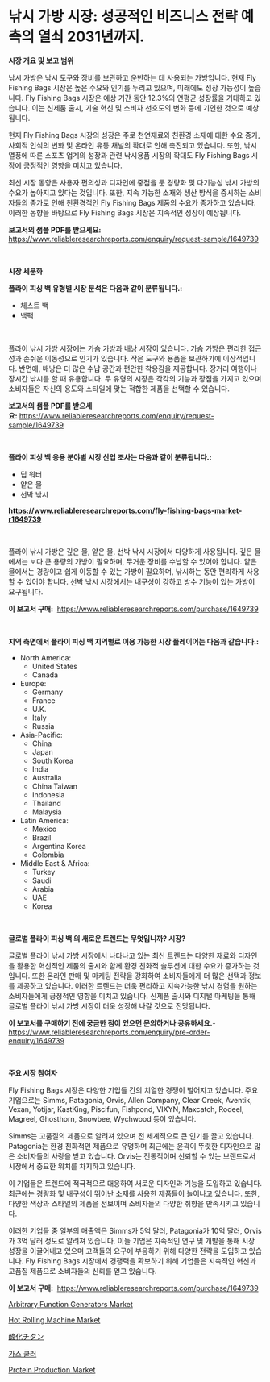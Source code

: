 <p><h1>낚시 가방 시장: 성공적인 비즈니스 전략 예측의 열쇠 2031년까지.</h1></p><p><strong>시장 개요 및 보고 범위</strong></p>
<p><p>낚시 가방은 낚시 도구와 장비를 보관하고 운반하는 데 사용되는 가방입니다. 현재 Fly Fishing Bags 시장은 높은 수요와 인기를 누리고 있으며, 미래에도 성장 가능성이 높습니다. Fly Fishing Bags 시장은 예상 기간 동안 12.3%의 연평균 성장률을 기대하고 있습니다. 이는 신제품 출시, 기술 혁신 및 소비자 선호도의 변화 등에 기인한 것으로 예상됩니다.</p><p>현재 Fly Fishing Bags 시장의 성장은 주로 천연재료와 친환경 소재에 대한 수요 증가, 사회적 인식의 변화 및 온라인 유통 채널의 확대로 인해 촉진되고 있습니다. 또한, 낚시 열풍에 따른 스포츠 업계의 성장과 관련 낚시용품 시장의 확대도 Fly Fishing Bags 시장에 긍정적인 영향을 미치고 있습니다.</p><p>최신 시장 동향은 사용자 편의성과 디자인에 중점을 둔 경량화 및 다기능성 낚시 가방의 수요가 높아지고 있다는 것입니다. 또한, 지속 가능한 소재와 생산 방식을 중시하는 소비자들의 증가로 인해 친환경적인 Fly Fishing Bags 제품의 수요가 증가하고 있습니다. 이러한 동향을 바탕으로 Fly Fishing Bags 시장은 지속적인 성장이 예상됩니다.</p></p>
<p><strong>보고서의 샘플 PDF를 받으세요:</strong> <a href="https://www.reliableresearchreports.com/enquiry/request-sample/1649739">https://www.reliableresearchreports.com/enquiry/request-sample/1649739</a></p>
<p>&nbsp;</p>
<p><strong>시장 세분화</strong></p>
<p><strong>플라이 피싱 백 유형별 시장 분석은 다음과 같이 분류됩니다.:</strong></p>
<p><ul><li>체스트 백</li><li>백팩</li></ul></p>
<p>&nbsp;</p>
<p><p>플라이 낚시 가방 시장에는 가슴 가방과 배낭 시장이 있습니다. 가슴 가방은 편리한 접근성과 손쉬운 이동성으로 인기가 있습니다. 작은 도구와 용품을 보관하기에 이상적입니다. 반면에, 배낭은 더 많은 수납 공간과 편안한 착용감을 제공합니다. 장거리 여행이나 장시간 낚시를 할 때 유용합니다. 두 유형의 시장은 각각의 기능과 장점을 가지고 있으며 소비자들은 자신의 용도와 스타일에 맞는 적합한 제품을 선택할 수 있습니다.</p></p>
<p><strong>보고서의 샘플 PDF를 받으세요:</strong>&nbsp;<a href="https://www.reliableresearchreports.com/enquiry/request-sample/1649739">https://www.reliableresearchreports.com/enquiry/request-sample/1649739</a></p>
<p>&nbsp;</p>
<p><strong> 플라이 피싱 백 응용 분야별 시장 산업 조사는 다음과 같이 분류됩니다.:</strong></p>
<p><ul><li>딥 워터</li><li>얕은 물</li><li>선박 낚시</li></ul></p>
<p><strong><a href="https://www.reliableresearchreports.com/fly-fishing-bags-market-r1649739">https://www.reliableresearchreports.com/fly-fishing-bags-market-r1649739</a></strong></p>
<p>&nbsp;</p>
<p><p>플라이 낚시 가방은 깊은 물, 얕은 물, 선박 낚시 시장에서 다양하게 사용됩니다. 깊은 물에서는 보다 큰 용량의 가방이 필요하며, 무거운 장비를 수납할 수 있어야 합니다. 얕은 물에서는 경량이고 쉽게 이동할 수 있는 가방이 필요하며, 낚시하는 동안 편리하게 사용할 수 있어야 합니다. 선박 낚시 시장에서는 내구성이 강하고 방수 기능이 있는 가방이 요구됩니다.</p></p>
<p><strong>이 보고서 구매:</strong>&nbsp; <a href="https://www.reliableresearchreports.com/purchase/1649739">https://www.reliableresearchreports.com/purchase/1649739</a></p>
<p>&nbsp;</p>
<p><strong>지역 측면에서 플라이 피싱 백 지역별로 이용 가능한 시장 플레이어는 다음과 같습니다.:</strong></p>
<p><ul>
    <li>
        North America:
        <ul>
            <li>United States</li>
            <li>Canada</li>
        </ul>
    </li>
    <li>
        Europe:
        <ul>
            <li>Germany</li>
            <li>France</li>
            <li>U.K.</li>
            <li>Italy</li>
            <li>Russia</li>
        </ul>
    </li>
    <li>
        Asia-Pacific:
        <ul>
            <li>China</li>
            <li>Japan</li>
            <li>South Korea</li>
            <li>India</li>
            <li>Australia</li>
            <li>China Taiwan</li>
            <li>Indonesia</li>
            <li>Thailand</li>
            <li>Malaysia</li>
        </ul>
    </li>
    <li>
        Latin America:
        <ul>
            <li>Mexico</li>
            <li>Brazil</li>
            <li>Argentina Korea</li>
            <li>Colombia</li>
        </ul>
    </li>
    <li>
        Middle East & Africa:
        <ul>
            <li>Turkey</li>
            <li>Saudi</li>
            <li>Arabia</li>
            <li>UAE</li>
            <li>Korea</li>
        </ul>
    </li>
    </ul></p>
<p>&nbsp;</p>
<p><strong>글로벌 플라이 피싱 백 의 새로운 트렌드는 무엇입니까? 시장?</strong></p>
<p><p>글로벌 플라이 낚시 가방 시장에서 나타나고 있는 최신 트렌드는 다양한 재료와 디자인을 활용한 혁신적인 제품의 출시와 함께 환경 친화적 솔루션에 대한 수요가 증가하는 것입니다. 또한 온라인 판매 및 마케팅 전략을 강화하여 소비자들에게 더 많은 선택과 정보를 제공하고 있습니다. 이러한 트렌드는 더욱 편리하고 지속가능한 낚시 경험을 원하는 소비자들에게 긍정적인 영향을 미치고 있습니다. 신제품 출시와 디지털 마케팅을 통해 글로벌 플라이 낚시 가방 시장이 더욱 성장해 나갈 것으로 전망됩니다.</p></p>
<p><strong>이 보고서를 구매하기 전에 궁금한 점이 있으면 문의하거나 공유하세요.</strong>- <a href="https://www.reliableresearchreports.com/enquiry/pre-order-enquiry/1649739">https://www.reliableresearchreports.com/enquiry/pre-order-enquiry/1649739</a></p>
<p>&nbsp;</p>
<p><strong>주요 시장 참여자</strong></p>
<p><p>Fly Fishing Bags 시장은 다양한 기업들 간의 치열한 경쟁이 벌어지고 있습니다. 주요 기업으로는 Simms, Patagonia, Orvis, Allen Company, Clear Creek, Aventik, Vexan, Yotijar, KastKing, Piscifun, Fishpond, VIXYN, Maxcatch, Rodeel, Magreel, Ghosthorn, Snowbee, Wychwood 등이 있습니다.</p><p>Simms는 고품질의 제품으로 알려져 있으며 전 세계적으로 큰 인기를 끌고 있습니다. Patagonia는 환경 친화적인 제품으로 유명하며 최근에는 윤곽이 뚜렷한 디자인으로 많은 소비자들의 사랑을 받고 있습니다. Orvis는 전통적이며 신뢰할 수 있는 브랜드로서 시장에서 중요한 위치를 차지하고 있습니다.</p><p>이 기업들은 트렌드에 적극적으로 대응하여 새로운 디자인과 기능을 도입하고 있습니다. 최근에는 경량화 및 내구성이 뛰어난 소재를 사용한 제품들이 늘어나고 있습니다. 또한, 다양한 색상과 스타일의 제품을 선보이며 소비자들의 다양한 취향을 만족시키고 있습니다.</p><p>이러한 기업들 중 일부의 매출액은 Simms가 5억 달러, Patagonia가 10억 달러, Orvis가 3억 달러 정도로 알려져 있습니다. 이들 기업은 지속적인 연구 및 개발을 통해 시장 성장을 이끌어내고 있으며 고객들의 요구에 부응하기 위해 다양한 전략을 도입하고 있습니다. Fly Fishing Bags 시장에서 경쟁력을 확보하기 위해 기업들은 지속적인 혁신과 고품질 제품으로 소비자들의 신뢰를 얻고 있습니다.</p></p>
<p><strong>이 보고서 구매:</strong>&nbsp;&nbsp;<a href="https://www.reliableresearchreports.com/purchase/1649739">https://www.reliableresearchreports.com/purchase/1649739</a></p>
<p><p><a href="https://github.com/ChiragRp1/Market-Research-Report-List-4/blob/main/arbitrary-function-generators-market.md">Arbitrary Function Generators Market</a></p><p><a href="https://github.com/abdelrhmankishk22/Market-Research-Report-List-4/blob/main/hot-rolling-machine-market.md">Hot Rolling Machine Market</a></p><p><a href="https://github.com/EstelWisozk1/Market-Research-Report-List-1/blob/main/861281231266.md">酸化チタン</a></p><p><a href="https://medium.com/@mathieu.rico66/%EA%B0%80%EC%8A%A4-%EB%83%89%EA%B0%81%EA%B8%B0-%EC%8B%9C%EC%9E%A5-%EC%84%B1%EA%B3%B5%EC%A0%81%EC%9D%B8-%EB%B9%84%EC%A6%88%EB%8B%88%EC%8A%A4-%EC%A0%84%EB%9E%B5%EC%9D%98-%EC%97%B4%EC%87%A0-2031%EB%85%84%EA%B9%8C%EC%A7%80-%EC%98%88%EC%B8%A1-f22219fba172">가스 쿨러</a></p><p><a href="https://www.linkedin.com/pulse/protein-production-market-furnishes-information-share-trends-growth-dov9f?trackingId=3KVAhPVJ4lrht%2BK%2BFUBpjQ%3D%3D">Protein Production Market</a></p></p>